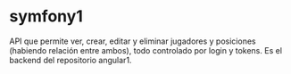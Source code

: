 # symfony1
API que permite ver, crear, editar y eliminar jugadores y posiciones (habiendo relación entre ambos), todo controlado por login y tokens. Es el backend del repositorio angular1.
